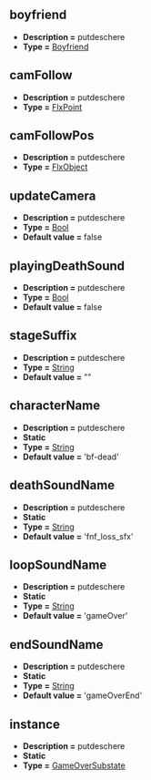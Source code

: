 ## boyfriend
* **Description =** putdeschere
* **Type =** [Boyfriend](https://api.haxeflixel.com/Boyfriend.html)

## camFollow
* **Description =** putdeschere
* **Type =** [FlxPoint](https://api.haxeflixel.com/flixel/math/FlxPoint.html)

## camFollowPos
* **Description =** putdeschere
* **Type =** [FlxObject](https://api.haxeflixel.com/flixel/FlxObject.html)

## updateCamera
* **Description =** putdeschere
* **Type =** [Bool](https://api.haxeflixel.com/Bool.html)
* **Default value =** false

## playingDeathSound
* **Description =** putdeschere
* **Type =** [Bool](https://api.haxeflixel.com/Bool.html)
* **Default value =** false

## stageSuffix
* **Description =** putdeschere
* **Type =** [String](https://api.haxeflixel.com/String.html)
* **Default value =** ""

## characterName
* **Description =** putdeschere
* **Static**
* **Type =** [String](https://api.haxeflixel.com/String.html)
* **Default value =** 'bf-dead'

## deathSoundName
* **Description =** putdeschere
* **Static**
* **Type =** [String](https://api.haxeflixel.com/String.html)
* **Default value =** 'fnf_loss_sfx'

## loopSoundName
* **Description =** putdeschere
* **Static**
* **Type =** [String](https://api.haxeflixel.com/String.html)
* **Default value =** 'gameOver'

## endSoundName
* **Description =** putdeschere
* **Static**
* **Type =** [String](https://api.haxeflixel.com/String.html)
* **Default value =** 'gameOverEnd'

## instance
* **Description =** putdeschere
* **Static**
* **Type =** [GameOverSubstate](https://api.haxeflixel.com/GameOverSubstate.html)

